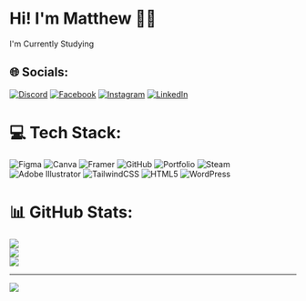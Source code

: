 # Hi! I'm Matthew 👋🏻
I'm Currently Studying


## 🌐 Socials:
[![Discord](https://img.shields.io/badge/Discord-%237289DA.svg?logo=discord&logoColor=white)](https://discord.gg/dvskro) [![Facebook](https://img.shields.io/badge/Facebook-%231877F2.svg?logo=Facebook&logoColor=white)](https://facebook.com/MatthewLirioo) [![Instagram](https://img.shields.io/badge/Instagram-%23E4405F.svg?logo=Instagram&logoColor=white)](https://instagram.com/dvskro) [![LinkedIn](https://img.shields.io/badge/LinkedIn-%230077B5.svg?logo=linkedin&logoColor=white)](https://linkedin.com/in/john-matthew-lirio-334376342) 

# 💻 Tech Stack:
![Figma](https://img.shields.io/badge/figma-%23F24E1E.svg?style=plastic&logo=figma&logoColor=white) ![Canva](https://img.shields.io/badge/Canva-%2300C4CC.svg?style=plastic&logo=Canva&logoColor=white) ![Framer](https://img.shields.io/badge/Framer-black?style=plastic&logo=framer&logoColor=blue) ![GitHub](https://img.shields.io/badge/github-%23121011.svg?style=plastic&logo=github&logoColor=white) ![Portfolio](https://img.shields.io/badge/Portfolio-%23000000.svg?style=plastic&logo=firefox&logoColor=#FF7139) ![Steam](https://img.shields.io/badge/steam-%23000000.svg?style=plastic&logo=steam&logoColor=white) ![Adobe Illustrator](https://img.shields.io/badge/adobe%20illustrator-%23FF9A00.svg?style=plastic&logo=adobe%20illustrator&logoColor=white) ![TailwindCSS](https://img.shields.io/badge/tailwindcss-%2338B2AC.svg?style=plastic&logo=tailwind-css&logoColor=white) ![HTML5](https://img.shields.io/badge/html5-%23E34F26.svg?style=plastic&logo=html5&logoColor=white) ![WordPress](https://img.shields.io/badge/WordPress-%23117AC9.svg?style=plastic&logo=WordPress&logoColor=white)
# 📊 GitHub Stats:
![](https://github-readme-stats.vercel.app/api?username=jmlirio&theme=dark&hide_border=false&include_all_commits=false&count_private=false)<br/>
![](https://github-readme-streak-stats.herokuapp.com/?user=jmlirio&theme=dark&hide_border=false)<br/>
![](https://github-readme-stats.vercel.app/api/top-langs/?username=jmlirio&theme=dark&hide_border=false&include_all_commits=false&count_private=false&layout=compact)

---
[![](https://visitcount.itsvg.in/api?id=jmlirio&icon=4&color=13)](https://visitcount.itsvg.in)

<!-- Proudly created with GPRM ( https://gprm.itsvg.in ) -->
